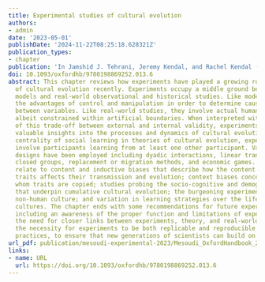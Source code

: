```yaml
---
title: Experimental studies of cultural evolution
authors:
- admin
date: '2023-05-01'
publishDate: '2024-11-22T08:25:18.628321Z'
publication_types:
- chapter
publication: 'In Jamshid J. Tehrani, Jeremy Kendal, and Rachel Kendal (eds), *The Oxford Handbook of Cultural Evolution*. Oxford Academic'
doi: 10.1093/oxfordhb/9780198869252.013.6
abstract: This chapter reviews how experiments have played a growing role in the study
  of cultural evolution recently. Experiments occupy a middle ground between formal
  models and real-world observational and historical studies. Like models, they offer
  the advantages of control and manipulation in order to determine causal relations
  between variables. Like real-world studies, they involve actual human behaviour,
  albeit constrained within artificial boundaries. When interpreted within the context
  of this trade-off between external and internal validity, experiments can provide
  valuable insights into the processes and dynamics of cultural evolution. Given the
  centrality of social learning in theories of cultural evolution, experiments typically
  involve participants learning from at least one other participant. Various experimental
  designs have been employed including dyadic interactions, linear transmission chains,
  closed groups, replacement or migration methods, and economic games. Key findings
  relate to content and inductive biases that describe how the content of cultural
  traits affects their transmission and evolution; context biases concerning from
  whom traits are copied; studies probing the socio-cognitive and demographic factors
  that underpin cumulative cultural evolution; the burgeoning experimental study of
  non-human culture; and variation in learning strategies over the lifetime and across
  cultures. The chapter ends with some recommendations for future experimental research,
  including an awareness of the proper function and limitations of experimental methods;
  the need for closer links between experiments, theory, and real-world data; and
  the necessity for experiments to be both replicable and reproducible via open science
  practices, to ensure that new generations of scientists can build on reliable knowledge.
url_pdf: publication/mesoudi-experimental-2023/Mesoudi_OxfordHandbook_2023.pdf
links:
- name: URL
  url: https://doi.org/10.1093/oxfordhb/9780198869252.013.6
---
```

